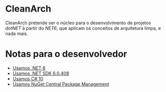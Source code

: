 # CleanArch
 
 CleanArch pretende ser o núcleo para o desenvolvimento de projetos _dotNET_
 à partir do _NET6_, que aplicam os conceitos de arquitetura limpa, e nada mais.

# Notas para o desenvolvedor

* [Usamos .NET 6][NET6-LINK]
* [Usamos .NET SDK 6.0.408][NETSDK6-LINK]
* [Usamos C# 10][CSHARP10-LINK]
* [Usamos NuGet Central Package Management][NUGET-CPM-LINK]

[NETSDK6-LINK]: https://dotnet.microsoft.com/en-us/download/dotnet/6.0
[NET6-LINK]: https://learn.microsoft.com/en-us/dotnet/core/whats-new/dotnet-6
[CSHARP10-LINK]: https://learn.microsoft.com/en-us/dotnet/csharp/whats-new/csharp-10
[NUGET-CPM-LINK]: https://devblogs.microsoft.com/nuget/introducing-central-package-management/
